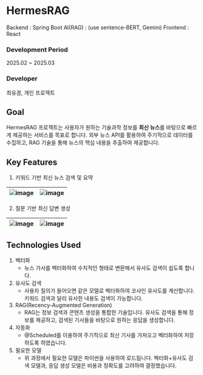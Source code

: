 # HermesRAG
Backend : Spring Boot
AI(RAG) : (use sentence-BERT, Gemini)
Frontend : React
### Development Period
2025.02 ~ 2025.03
### Developer
최유경, 개인 프로젝트

## Goal
HermesRAG 프로젝트는 사용자가 원하는 기술과학 정보를 **최신 뉴스**를 바탕으로 빠르게 제공하는 서비스를 목표로 합니다. 외부 뉴스 API를 활용하여 주기적으로 데이터를 수집하고, RAG 기술을 통해 뉴스의 핵심 내용을 추출하여 제공합니다.

## Key Features
1. 키워드 기반 최신 뉴스 검색 및 요약

![image](https://github.com/user-attachments/assets/8bc5a878-c5fc-4c49-88df-af1ed08d98b7) | ![image](https://github.com/user-attachments/assets/387551df-c145-4a9c-8a2e-9cdc36cbcd6f)
-- | -- |

2. 질문 기반 최신 답변 생성

![image](https://github.com/user-attachments/assets/f383499b-aea0-4ef0-92d7-b56314051402) | ![image](https://github.com/user-attachments/assets/1d6746c1-317a-4f9f-a94b-19043fec279f)
-- | -- |

## Technologies Used
1. 벡터화
   - 뉴스 가사를 벡터화하여 수치적인 형태로 변환해서 유사도 검색이 쉽도록 합니다. 
2. 유사도 검색
   - 사용자 질의가 들어오면 같은 모델로 벡터화하여 코사인 유사도를 계산합니다. 키워드 검색과 달리 유사한 내용도 검색이 가능합니다.
3. RAG(Recency-Augmented Generation)
   - RAG는 정보 검색과 콘텐츠 생성을 통합한 기술입니다. 유사도 검색을 통해 정보를 제공하고, 검색된 기사들을 바탕으로 원하는 응답을 생성합니다.
4. 자동화
   - @Scheduled를 이용하여 주기적으로 최신 기사를 가져오고 벡터화하여 저장하도록 하였습니다.
5. 필요한 모델
   - 위 과정에서 필요한 모델은 파이썬을 사용하여 로드됩니다. 벡터화+유사도 검색 모델과, 응답 생성 모델은 비용과 정확도를 고려하여 결정했습니다.

